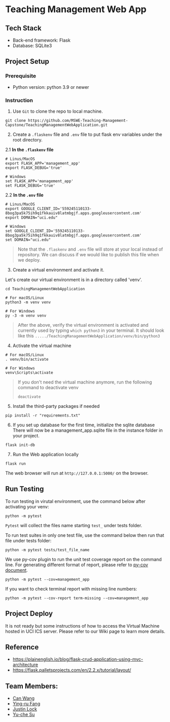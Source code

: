 # Teaching Management Web App 

## Tech Stack
- Back-end framework: Flask
- Database: SQLite3

## Project Setup

### Prerequisite
- Python version: python 3.9 or newer

### Instruction
1. Use `Git` to clone the repo to local machine.
```shell
git clone https://github.com/MSWE-Teaching-Management-Capstone/TeachingManagementWebApplication.git

```

2. Create a `.flaskenv` file and `.env` file to put flask env variables under the root directory.

2.1 **In the `.flaskenv` file**
```shell
# Linus/MacOS
export FLASK_APP='management_app'
export FLASK_DEBUG='true'

# Windows
set FLASK_APP='management_app'
set FLASK_DEBUG='true'
```
2.2 **In the `.env` file**
```shell
# Linus/MacOS
export GOOGLE_CLIENT_ID='559245110133-8bog3pa5k75ih9q1fkkauiv8latmbgjf.apps.googleusercontent.com'
export DOMAIN="uci.edu"

# Windows
set GOOGLE_CLIENT_ID='559245110133-8bog3pa5k75ih9q1fkkauiv8latmbgjf.apps.googleusercontent.com'
set DOMAIN="uci.edu"
```

> Note that the `.flaskenv` and `.env` file will store at your local instead of repository. We can discuss if we would like to publish this file when we deploy.

3. Create a virtual environment and activate it.

Let's create our virtual environment is in a directory called 'venv'.

```shell 
cd TeachingManagementWebApplication

# For macOS/Linux
python3 -m venv venv

# For Windows
py -3 -m venv venv
```

> After the above, verify the virtual environment is activated and currently used by typing `which python3` in your terminal.
It should look like this `...../TeachingManagementWebApplication/venv/bin/python3`

4. Activate the virtual machine
```shell
# For macOS/Linux
. venv/bin/activate

# For Windows
venv\Scripts\activate
```

> If you don't need the virtual machine anymore, run the following command to deactivate venv
> ```
> deactivate
> ```

5. Install the third-party packages if needed
```Shell
pip install -r "requirements.txt"
```

6. If you set up database for the first time, initialize the sqlite database
There will now be a management_app.sqlite file in the instance folder in your project.

```shell
flask init-db
```

7. Run the Web application locally

```shell
flask run
```
The web browser will run at `http://127.0.0.1:5000/` on the browser.

## Run Testing

To run testing in virutal environment, use the command below after activating your venv:
```shell
python -m pytest
```

`Pytest` will collect the files name starting `test_` under tests folder.

To run test suites in only one test file, use the command below then run that file under tests folder:
```shell
python -m pytest tests/test_file_name
```

We use py-cov plugin to run the unit test coverage report on the command line. For generating different format of report, please refer to [py-cov document](https://pytest-cov.readthedocs.io/en/latest/).
```shell
python -m pytest --cov=management_app
```

If you want to check terminal report with missing line numbers:
```shell
python -m pytest --cov-report term-missing --cov=management_app
```

## Project Deploy
It is not ready but some instructions of how to access the Virtual Machine hosted in UCI ICS server. Please refer to our Wiki page to learn more details.

## Reference
- https://plainenglish.io/blog/flask-crud-application-using-mvc-architecture
- https://flask.palletsprojects.com/en/2.2.x/tutorial/layout/

## Team Members:
- [Can Wang](mailto:canw7@uci.edu)
- [Ying-ru Fang](mailto:yingruf1@uci.edu)
- [Justin Lock](mailto:jjlock@uci.edu)
- [Yu-che Su](mailto:yuches@uci.edu)

